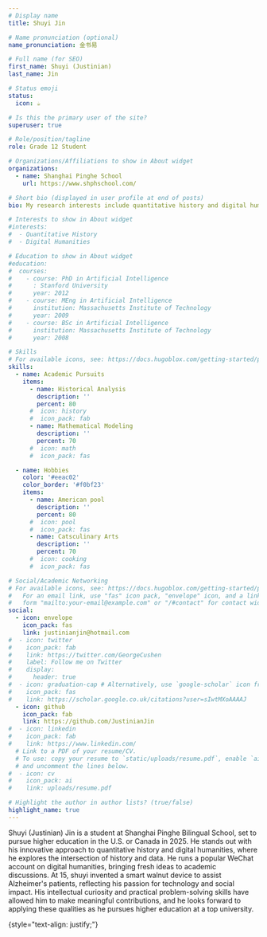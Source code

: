 ```yaml
---
# Display name
title: Shuyi Jin

# Name pronunciation (optional)
name_pronunciation: 金书易

# Full name (for SEO)
first_name: Shuyi (Justinian)
last_name: Jin

# Status emoji
status:
  icon: ☕️

# Is this the primary user of the site?
superuser: true

# Role/position/tagline
role: Grade 12 Student

# Organizations/Affiliations to show in About widget
organizations:
  - name: Shanghai Pinghe School
    url: https://www.shphschool.com/

# Short bio (displayed in user profile at end of posts)
bio: My research interests include quantitative history and digital humanities.

# Interests to show in About widget
#interests:
#  - Quantitative History
#  - Digital Humanities

# Education to show in About widget
#education:
#  courses:
#    - course: PhD in Artificial Intelligence
#      : Stanford University
#      year: 2012
#    - course: MEng in Artificial Intelligence
#      institution: Massachusetts Institute of Technology
#      year: 2009
#    - course: BSc in Artificial Intelligence
#      institution: Massachusetts Institute of Technology
#      year: 2008

# Skills
# For available icons, see: https://docs.hugoblox.com/getting-started/page-builder/#icons
skills:
  - name: Academic Pursuits
    items:
      - name: Historical Analysis
        description: ''
        percent: 80
      #  icon: history
      #  icon_pack: fab
      - name: Mathematical Modeling
        description: ''
        percent: 70
      #  icon: math
      #  icon_pack: fas

  - name: Hobbies
    color: '#eeac02'
    color_border: '#f0bf23'
    items:
      - name: American pool
        description: ''
        percent: 80
      #  icon: pool
      #  icon_pack: fas
      - name: Catsculinary Arts
        description: ''
        percent: 70
      #  icon: cooking
      #  icon_pack: fas

# Social/Academic Networking
# For available icons, see: https://docs.hugoblox.com/getting-started/page-builder/#icons
#   For an email link, use "fas" icon pack, "envelope" icon, and a link in the
#   form "mailto:your-email@example.com" or "/#contact" for contact widget.
social:
  - icon: envelope
    icon_pack: fas
    link: justinianjin@hotmail.com
#  - icon: twitter
#    icon_pack: fab
#    link: https://twitter.com/GeorgeCushen
#    label: Follow me on Twitter
#    display:
#      header: true
#  - icon: graduation-cap # Alternatively, use `google-scholar` icon from `ai` icon pack
#    icon_pack: fas
#    link: https://scholar.google.co.uk/citations?user=sIwtMXoAAAAJ
  - icon: github
    icon_pack: fab
    link: https://github.com/JustinianJin
#  - icon: linkedin
#    icon_pack: fab
#    link: https://www.linkedin.com/
  # Link to a PDF of your resume/CV.
  # To use: copy your resume to `static/uploads/resume.pdf`, enable `ai` icons in `params.yaml`,
  # and uncomment the lines below.
#  - icon: cv
#    icon_pack: ai
#    link: uploads/resume.pdf

# Highlight the author in author lists? (true/false)
highlight_name: true
---
```


Shuyi (Justinian) Jin is a student at Shanghai Pinghe Bilingual School, set to pursue higher education in the U.S. or Canada in 2025. He stands out with his innovative approach to quantitative history and digital humanities, where he explores the intersection of history and data. He runs a popular WeChat account on digital humanities, bringing fresh ideas to academic discussions. At 15, shuyi invented a smart walnut device to assist Alzheimer's patients, reflecting his passion for technology and social impact. His intellectual curiosity and practical problem-solving skills have allowed him to make meaningful contributions, and he looks forward to applying these qualities as he pursues higher education at a top university.

{style="text-align: justify;"}
